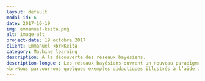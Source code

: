 ```yaml
---
layout: default
modal-id: 6
date: 2017-10-19
img: emmanuel-keita.png
alt: image-alt
project-date: 19 octobre 2017
client: Emmanuel <br>Keita 
category: Machine learning
description: A la découverte des réseaux bayésiens.
description-longue : Les réseaux bayésiens ouvrent un nouveau paradigme en unifiant différentes approches et en facilitant le traitement de l’incertitude. <br>Avec des données (knowledge discovery) ou sans données (knowledge modeling), les réseaux bayésiens sont des outils qui permettent d’interagir avec la <b>data</b>, modéliser des <b>processus</b> et faciliter la <b>communication</b> de résultats pour la prise de décision.
<br>Nous parcourrons quelques exemples didactiques illustrés à l’aide du logiciel Bayesialab. Ce sera l’occasion de parler probabilités, information, modélisation, machine learning (non) supervisé, simulation, optimisation et autres...
---
```

